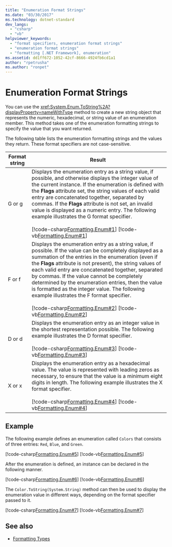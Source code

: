 ```yaml
---
title: "Enumeration Format Strings"
ms.date: "03/30/2017"
ms.technology: dotnet-standard
dev_langs: 
  - "csharp"
  - "vb"
helpviewer_keywords: 
  - "format specifiers, enumeration format strings"
  - "enumeration format strings"
  - "formatting [.NET Framework], enumeration"
ms.assetid: dd1ff672-1052-42cf-8666-4924fb6cd1a1
author: "rpetrusha"
ms.author: "ronpet"
---
```

# Enumeration Format Strings
You can use the <xref:System.Enum.ToString%2A?displayProperty=nameWithType> method to create a new string object that represents the numeric, hexadecimal, or string value of an enumeration member. This method takes one of the enumeration formatting strings to specify the value that you want returned.

The following table lists the enumeration formatting strings and the values they return. These format specifiers are not case-sensitive.

| Format string | Result |
| ------------- | ------ |
| G or g | Displays the enumeration entry as a string value, if possible, and otherwise displays the integer value of the current instance. If the enumeration is defined with the **Flags** attribute set, the string values of each valid entry are concatenated together, separated by commas. If the **Flags** attribute is not set, an invalid value is displayed as a numeric entry. The following example illustrates the G format specifier.<br /><br />[!code-csharp[Formatting.Enum#1](~/samples/snippets/csharp/VS_Snippets_CLR/Formatting.Enum/cs/enum1.cs#1)] [!code-vb[Formatting.Enum#1](~/samples/snippets/visualbasic/VS_Snippets_CLR/Formatting.Enum/vb/enum1.vb#1)] |
| F or f | Displays the enumeration entry as a string value, if possible. If the value can be completely displayed as a summation of the entries in the enumeration (even if the **Flags** attribute is not present), the string values of each valid entry are concatenated together, separated by commas. If the value cannot be completely determined by the enumeration entries, then the value is formatted as the integer value. The following example illustrates the F format specifier.<br /><br />[!code-csharp[Formatting.Enum#2](~/samples/snippets/csharp/VS_Snippets_CLR/Formatting.Enum/cs/enum1.cs#2)] [!code-vb[Formatting.Enum#2](~/samples/snippets/visualbasic/VS_Snippets_CLR/Formatting.Enum/vb/enum1.vb#2)] |
| D or d | Displays the enumeration entry as an integer value in the shortest representation possible. The following example illustrates the D format specifier.<br /><br />[!code-csharp[Formatting.Enum#3](~/samples/snippets/csharp/VS_Snippets_CLR/Formatting.Enum/cs/enum1.cs#3)] [!code-vb[Formatting.Enum#3](~/samples/snippets/visualbasic/VS_Snippets_CLR/Formatting.Enum/vb/enum1.vb#3)] |
| X or x | Displays the enumeration entry as a hexadecimal value. The value is represented with leading zeros as necessary, to ensure that the value is a minimum eight digits in length. The following example illustrates the X format specifier.<br /><br /> [!code-csharp[Formatting.Enum#4](~/samples/snippets/csharp/VS_Snippets_CLR/Formatting.Enum/cs/enum1.cs#4)] [!code-vb[Formatting.Enum#4](~/samples/snippets/visualbasic/VS_Snippets_CLR/Formatting.Enum/vb/enum1.vb#4)] |

## Example

The following example defines an enumeration called `Colors` that consists of three entries: `Red`, `Blue`, and `Green`.

[!code-csharp[Formatting.Enum#5](~/samples/snippets/csharp/VS_Snippets_CLR/Formatting.Enum/cs/enum1.cs#5)]
[!code-vb[Formatting.Enum#5](~/samples/snippets/visualbasic/VS_Snippets_CLR/Formatting.Enum/vb/enum1.vb#5)]

After the enumeration is defined, an instance can be declared in the following manner.

[!code-csharp[Formatting.Enum#6](~/samples/snippets/csharp/VS_Snippets_CLR/Formatting.Enum/cs/enum1.cs#6)]
[!code-vb[Formatting.Enum#6](~/samples/snippets/visualbasic/VS_Snippets_CLR/Formatting.Enum/vb/enum1.vb#6)]

The `Color.ToString(System.String)` method can then be used to display the enumeration value in different ways, depending on the format specifier passed to it.

[!code-csharp[Formatting.Enum#7](~/samples/snippets/csharp/VS_Snippets_CLR/Formatting.Enum/cs/enum1.cs#7)]
[!code-vb[Formatting.Enum#7](~/samples/snippets/visualbasic/VS_Snippets_CLR/Formatting.Enum/vb/enum1.vb#7)]

## See also

- [Formatting Types](formatting-types.md)
